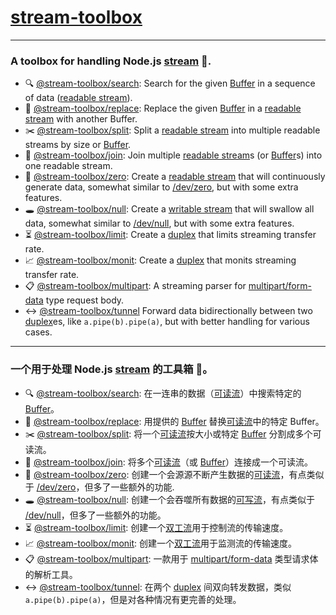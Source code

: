 # [stream-toolbox](https://www.npmjs.com/org/stream-toolbox)

---

### A toolbox for handling Node.js [stream](https://nodejs.org/api/stream.html) 🧰.

- 🔍 [@stream-toolbox/search](https://www.npmjs.com/package/@stream-toolbox/search): Search for the given [Buffer](https://nodejs.org/api/buffer.html) in a sequence of data ([readable stream](https://nodejs.org/api/stream.html#readable-streams)).
- 💱 [@stream-toolbox/replace](https://www.npmjs.com/package/@stream-toolbox/replace): Replace the given [Buffer](https://nodejs.org/api/buffer.html) in a [readable stream](https://nodejs.org/api/stream.html#readable-streams) with another Buffer.
- ✂️ [@stream-toolbox/split](https://www.npmjs.com/package/@stream-toolbox/split): Split a [readable stream](https://nodejs.org/api/stream.html#readable-streams) into multiple readable streams by size or [Buffer](https://nodejs.org/api/buffer.html).
- 🔗 [@stream-toolbox/join](https://www.npmjs.com/package/@stream-toolbox/join): Join multiple [readable stream](https://nodejs.org/api/stream.html#readable-streams)s (or [Buffer](https://nodejs.org/api/buffer.html)s) into one readable stream.
- 🚰 [@stream-toolbox/zero](https://www.npmjs.com/package/@stream-toolbox/zero): Create a [readable stream](https://nodejs.org/api/stream.html#readable-streams) that will continuously generate data, somewhat similar to [/dev/zero](https://en.wikipedia.org/wiki//dev/zero), but with some extra features.
- 🕳️ [@stream-toolbox/null](https://www.npmjs.com/package/@stream-toolbox/null): Create a [writable stream](https://nodejs.org/api/stream.html#writable-streams) that will swallow all data, somewhat similar to [/dev/null](https://en.wikipedia.org/wiki/Null_device), but with some extra features.
- ⏳ [@stream-toolbox/limit](https://www.npmjs.com/package/@stream-toolbox/limit): Create a [duplex](https://nodejs.org/api/stream.html#duplex-and-transform-streams) that limits streaming transfer rate.
- 📈 [@stream-toolbox/monit](https://www.npmjs.com/package/@stream-toolbox/monit): Create a [duplex](https://nodejs.org/api/stream.html#duplex-and-transform-streams) that monits streaming transfer rate.
- 📋 [@stream-toolbox/multipart](https://www.npmjs.com/package/@stream-toolbox/multipart): A streaming parser for [multipart/form-data](https://www.ietf.org/rfc/rfc2388.txt) type request body.
- ↔️ [@stream-toolbox/tunnel](https://www.npmjs.com/package/@stream-toolbox/tunnel) Forward data bidirectionally between two [duplex](https://nodejs.org/api/stream.html#duplex-and-transform-streams)es, like `a.pipe(b).pipe(a)`, but with better handling for various cases.

---

### 一个用于处理 Node.js [stream](https://nodejs.org/api/stream.html) 的工具箱 🧰。

- 🔍 [@stream-toolbox/search](https://www.npmjs.com/package/@stream-toolbox/search): 在一连串的数据（[可读流](https://nodejs.org/api/stream.html#readable-streams)）中搜索特定的 [Buffer](https://nodejs.org/api/buffer.html)。
- 💱 [@stream-toolbox/replace](https://www.npmjs.com/package/@stream-toolbox/replace): 用提供的 [Buffer](https://nodejs.org/api/buffer.html) 替换[可读流](https://nodejs.org/api/stream.html#readable-streams)中的特定 Buffer。
- ✂️ [@stream-toolbox/split](https://www.npmjs.com/package/@stream-toolbox/split): 将一个[可读流](https://nodejs.org/api/stream.html#readable-streams)按大小或特定 [Buffer](https://nodejs.org/api/buffer.html) 分割成多个可读流。
- 🔗 [@stream-toolbox/join](https://www.npmjs.com/package/@stream-toolbox/join): 将多个[可读流](https://nodejs.org/api/stream.html#readable-streams)（或 [Buffer](https://nodejs.org/api/buffer.html)）连接成一个可读流。
- 🚰 [@stream-toolbox/zero](https://www.npmjs.com/package/@stream-toolbox/zero): 创建一个会源源不断产生数据的[可读流](https://nodejs.org/api/stream.html#readable-streams)，有点类似于 [/dev/zero](https://en.wikipedia.org/wiki//dev/zero)，但多了一些额外的功能.
- 🕳️ [@stream-toolbox/null](https://www.npmjs.com/package/@stream-toolbox/null): 创建一个会吞噬所有数据的[可写流](https://nodejs.org/api/stream.html#writable-streams)，有点类似于 [/dev/null](https://en.wikipedia.org/wiki/Null_device)，但多了一些额外的功能。
- ⏳ [@stream-toolbox/limit](https://www.npmjs.com/package/@stream-toolbox/limit): 创建一个[双工流](https://nodejs.org/api/stream.html#duplex-and-transform-streams)用于控制流的传输速度。
- 📈 [@stream-toolbox/monit](https://www.npmjs.com/package/@stream-toolbox/monit): 创建一个[双工流](https://nodejs.org/api/stream.html#duplex-and-transform-streams)用于监测流的传输速度。
- 📋 [@stream-toolbox/multipart](https://www.npmjs.com/package/@stream-toolbox/multipart): 一款用于 [multipart/form-data](https://www.ietf.org/rfc/rfc2388.txt) 类型请求体的解析工具。
- ↔️ [@stream-toolbox/tunnel](https://www.npmjs.com/package/@stream-toolbox/tunnel): 在两个 [duplex](https://nodejs.org/api/stream.html#duplex-and-transform-streams) 间双向转发数据，类似 `a.pipe(b).pipe(a)`，但是对各种情况有更完善的处理。
